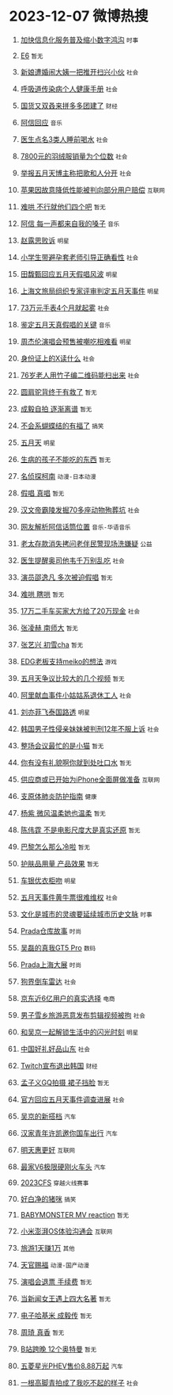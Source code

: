 # 2023-12-07 微博热搜 
1. [加快信息化服务普及缩小数字鸿沟](https://m.weibo.cn/search?containerid=100103type%3D1%26t%3D10%26q%3D%23%E5%8A%A0%E5%BF%AB%E4%BF%A1%E6%81%AF%E5%8C%96%E6%9C%8D%E5%8A%A1%E6%99%AE%E5%8F%8A%E7%BC%A9%E5%B0%8F%E6%95%B0%E5%AD%97%E9%B8%BF%E6%B2%9F%23&stream_entry_id=51&isnewpage=1&extparam=seat%3D1%26q%3D%2523%25E5%258A%25A0%25E5%25BF%25AB%25E4%25BF%25A1%25E6%2581%25AF%25E5%258C%2596%25E6%259C%258D%25E5%258A%25A1%25E6%2599%25AE%25E5%258F%258A%25E7%25BC%25A9%25E5%25B0%258F%25E6%2595%25B0%25E5%25AD%2597%25E9%25B8%25BF%25E6%25B2%259F%2523%26cate%3D10103%26stream_entry_id%3D51%26dgr%3D0%26filter_type%3Drealtimehot%26pos%3D0%26c_type%3D51%26display_time%3D1701897583%26pre_seqid%3D1701897583544026798209) `时事` 

2. [E6](https://m.weibo.cn/search?containerid=100103type%3D1%26t%3D10%26q%3DE6&stream_entry_id=31&isnewpage=1&extparam=seat%3D1%26cate%3D5001%26stream_entry_id%3D31%26pos%3D0%26lcate%3D5001%26band_rank%3D1%26q%3DE6%26flag%3D16%26dgr%3D0%26filter_type%3Drealtimehot%26realpos%3D1%26c_type%3D31%26display_time%3D1701897583%26pre_seqid%3D1701897583544026798209) `暂无` 

3. [新娘遭婚闹大姨一把推开扫兴小伙](https://m.weibo.cn/search?containerid=100103type%3D1%26t%3D10%26q%3D%23%E6%96%B0%E5%A8%98%E9%81%AD%E5%A9%9A%E9%97%B9%E5%A4%A7%E5%A7%A8%E4%B8%80%E6%8A%8A%E6%8E%A8%E5%BC%80%E6%89%AB%E5%85%B4%E5%B0%8F%E4%BC%99%23&stream_entry_id=31&isnewpage=1&extparam=seat%3D1%26cate%3D5001%26stream_entry_id%3D31%26pos%3D1%26lcate%3D5001%26band_rank%3D2%26q%3D%2523%25E6%2596%25B0%25E5%25A8%2598%25E9%2581%25AD%25E5%25A9%259A%25E9%2597%25B9%25E5%25A4%25A7%25E5%25A7%25A8%25E4%25B8%2580%25E6%258A%258A%25E6%258E%25A8%25E5%25BC%2580%25E6%2589%25AB%25E5%2585%25B4%25E5%25B0%258F%25E4%25BC%2599%2523%26flag%3D2%26dgr%3D0%26filter_type%3Drealtimehot%26realpos%3D2%26c_type%3D31%26display_time%3D1701897583%26pre_seqid%3D1701897583544026798209) `社会` 

4. [呼吸道传染病个人健康手册](https://m.weibo.cn/search?containerid=100103type%3D1%26t%3D10%26q%3D%23%E5%91%BC%E5%90%B8%E9%81%93%E4%BC%A0%E6%9F%93%E7%97%85%E4%B8%AA%E4%BA%BA%E5%81%A5%E5%BA%B7%E6%89%8B%E5%86%8C%23&stream_entry_id=31&isnewpage=1&extparam=seat%3D1%26cate%3D5001%26stream_entry_id%3D31%26pos%3D2%26lcate%3D5001%26band_rank%3D3%26q%3D%2523%25E5%2591%25BC%25E5%2590%25B8%25E9%2581%2593%25E4%25BC%25A0%25E6%259F%2593%25E7%2597%2585%25E4%25B8%25AA%25E4%25BA%25BA%25E5%2581%25A5%25E5%25BA%25B7%25E6%2589%258B%25E5%2586%258C%2523%26flag%3D0%26dgr%3D0%26filter_type%3Drealtimehot%26realpos%3D3%26c_type%3D31%26display_time%3D1701897583%26pre_seqid%3D1701897583544026798209) `社会` 

5. [国货又双叒来拼多多团建了](https://m.weibo.cn/search?containerid=100103type%3D1%26t%3D10%26q%3D%23%E5%9B%BD%E8%B4%A7%E5%8F%88%E5%8F%8C%E5%8F%92%E6%9D%A5%E6%8B%BC%E5%A4%9A%E5%A4%9A%E5%9B%A2%E5%BB%BA%E4%BA%86%23&stream_entry_id=31&isnewpage=1&extparam=seat%3D1%26cate%3D5001%26stream_entry_id%3D31%26lcate%3D5001%26pos%3D3%26filter_type%3Drealtimehot%26topic_ad%3D1%26q%3D%2523%25E5%259B%25BD%25E8%25B4%25A7%25E5%258F%2588%25E5%258F%258C%25E5%258F%2592%25E6%259D%25A5%25E6%258B%25BC%25E5%25A4%259A%25E5%25A4%259A%25E5%259B%25A2%25E5%25BB%25BA%25E4%25BA%2586%2523%26adid%3D213625%26dgr%3D0%26is_ad_pos%3D1%26band_rank%3D4%26c_type%3D31%26display_time%3D1701897583%26pre_seqid%3D1701897583544026798209) `财经` 

6. [阿信回应](https://m.weibo.cn/search?containerid=100103type%3D1%26t%3D10%26q%3D%E9%98%BF%E4%BF%A1%E5%9B%9E%E5%BA%94&stream_entry_id=31&isnewpage=1&extparam=seat%3D1%26cate%3D5001%26stream_entry_id%3D31%26pos%3D4%26lcate%3D5001%26band_rank%3D4%26q%3D%25E9%2598%25BF%25E4%25BF%25A1%25E5%259B%259E%25E5%25BA%2594%26flag%3D16%26dgr%3D0%26filter_type%3Drealtimehot%26realpos%3D4%26c_type%3D31%26display_time%3D1701897583%26pre_seqid%3D1701897583544026798209) `音乐` 

7. [医生点名3类人睡前喝水](https://m.weibo.cn/search?containerid=100103type%3D1%26t%3D10%26q%3D%23%E5%8C%BB%E7%94%9F%E7%82%B9%E5%90%8D3%E7%B1%BB%E4%BA%BA%E7%9D%A1%E5%89%8D%E5%96%9D%E6%B0%B4%23&stream_entry_id=31&isnewpage=1&extparam=seat%3D1%26cate%3D5001%26stream_entry_id%3D31%26pos%3D5%26lcate%3D5001%26band_rank%3D5%26q%3D%2523%25E5%258C%25BB%25E7%2594%259F%25E7%2582%25B9%25E5%2590%258D3%25E7%25B1%25BB%25E4%25BA%25BA%25E7%259D%25A1%25E5%2589%258D%25E5%2596%259D%25E6%25B0%25B4%2523%26flag%3D2%26dgr%3D0%26filter_type%3Drealtimehot%26realpos%3D5%26c_type%3D31%26display_time%3D1701897583%26pre_seqid%3D1701897583544026798209) `社会` 

8. [7800元的羽绒服销量为个位数](https://m.weibo.cn/search?containerid=100103type%3D1%26t%3D10%26q%3D%237800%E5%85%83%E7%9A%84%E7%BE%BD%E7%BB%92%E6%9C%8D%E9%94%80%E9%87%8F%E4%B8%BA%E4%B8%AA%E4%BD%8D%E6%95%B0%23&stream_entry_id=31&isnewpage=1&extparam=seat%3D1%26cate%3D5001%26stream_entry_id%3D31%26pos%3D6%26lcate%3D5001%26band_rank%3D6%26q%3D%25237800%25E5%2585%2583%25E7%259A%2584%25E7%25BE%25BD%25E7%25BB%2592%25E6%259C%258D%25E9%2594%2580%25E9%2587%258F%25E4%25B8%25BA%25E4%25B8%25AA%25E4%25BD%258D%25E6%2595%25B0%2523%26flag%3D2%26dgr%3D0%26filter_type%3Drealtimehot%26realpos%3D6%26c_type%3D31%26display_time%3D1701897583%26pre_seqid%3D1701897583544026798209) `社会` 

9. [举报五月天博主称把歌和人分开](https://m.weibo.cn/search?containerid=100103type%3D1%26t%3D10%26q%3D%23%E4%B8%BE%E6%8A%A5%E4%BA%94%E6%9C%88%E5%A4%A9%E5%8D%9A%E4%B8%BB%E7%A7%B0%E6%8A%8A%E6%AD%8C%E5%92%8C%E4%BA%BA%E5%88%86%E5%BC%80%23&stream_entry_id=31&isnewpage=1&extparam=seat%3D1%26cate%3D5001%26stream_entry_id%3D31%26pos%3D7%26lcate%3D5001%26band_rank%3D7%26q%3D%2523%25E4%25B8%25BE%25E6%258A%25A5%25E4%25BA%2594%25E6%259C%2588%25E5%25A4%25A9%25E5%258D%259A%25E4%25B8%25BB%25E7%25A7%25B0%25E6%258A%258A%25E6%25AD%258C%25E5%2592%258C%25E4%25BA%25BA%25E5%2588%2586%25E5%25BC%2580%2523%26flag%3D2%26dgr%3D0%26filter_type%3Drealtimehot%26realpos%3D7%26c_type%3D31%26display_time%3D1701897583%26pre_seqid%3D1701897583544026798209) `社会` 

10. [苹果因故意降低性能被判向部分用户赔偿](https://m.weibo.cn/search?containerid=100103type%3D1%26t%3D10%26q%3D%23%E8%8B%B9%E6%9E%9C%E5%9B%A0%E6%95%85%E6%84%8F%E9%99%8D%E4%BD%8E%E6%80%A7%E8%83%BD%E8%A2%AB%E5%88%A4%E5%90%91%E9%83%A8%E5%88%86%E7%94%A8%E6%88%B7%E8%B5%94%E5%81%BF%23&stream_entry_id=31&isnewpage=1&extparam=seat%3D1%26cate%3D5001%26stream_entry_id%3D31%26pos%3D8%26lcate%3D5001%26band_rank%3D8%26q%3D%2523%25E8%258B%25B9%25E6%259E%259C%25E5%259B%25A0%25E6%2595%2585%25E6%2584%258F%25E9%2599%258D%25E4%25BD%258E%25E6%2580%25A7%25E8%2583%25BD%25E8%25A2%25AB%25E5%2588%25A4%25E5%2590%2591%25E9%2583%25A8%25E5%2588%2586%25E7%2594%25A8%25E6%2588%25B7%25E8%25B5%2594%25E5%2581%25BF%2523%26flag%3D2%26dgr%3D0%26filter_type%3Drealtimehot%26realpos%3D8%26c_type%3D31%26display_time%3D1701897583%26pre_seqid%3D1701897583544026798209) `互联网` 

11. [难哄 不行就他们四个吧](https://m.weibo.cn/search?containerid=100103type%3D1%26t%3D10%26q%3D%E9%9A%BE%E5%93%84+%E4%B8%8D%E8%A1%8C%E5%B0%B1%E4%BB%96%E4%BB%AC%E5%9B%9B%E4%B8%AA%E5%90%A7&stream_entry_id=31&isnewpage=1&extparam=seat%3D1%26cate%3D5001%26stream_entry_id%3D31%26pos%3D9%26lcate%3D5001%26band_rank%3D9%26q%3D%25E9%259A%25BE%25E5%2593%2584%2520%25E4%25B8%258D%25E8%25A1%258C%25E5%25B0%25B1%25E4%25BB%2596%25E4%25BB%25AC%25E5%259B%259B%25E4%25B8%25AA%25E5%2590%25A7%26flag%3D2%26dgr%3D0%26filter_type%3Drealtimehot%26realpos%3D9%26c_type%3D31%26display_time%3D1701897583%26pre_seqid%3D1701897583544026798209) `暂无` 

12. [阿信 每一声都来自我的嗓子](https://m.weibo.cn/search?containerid=100103type%3D1%26t%3D10%26q%3D%E9%98%BF%E4%BF%A1+%E6%AF%8F%E4%B8%80%E5%A3%B0%E9%83%BD%E6%9D%A5%E8%87%AA%E6%88%91%E7%9A%84%E5%97%93%E5%AD%90&stream_entry_id=31&isnewpage=1&extparam=seat%3D1%26cate%3D5001%26stream_entry_id%3D31%26pos%3D10%26lcate%3D5001%26band_rank%3D10%26q%3D%25E9%2598%25BF%25E4%25BF%25A1%2520%25E6%25AF%258F%25E4%25B8%2580%25E5%25A3%25B0%25E9%2583%25BD%25E6%259D%25A5%25E8%2587%25AA%25E6%2588%2591%25E7%259A%2584%25E5%2597%2593%25E5%25AD%2590%26flag%3D16%26dgr%3D0%26filter_type%3Drealtimehot%26realpos%3D10%26c_type%3D31%26display_time%3D1701897583%26pre_seqid%3D1701897583544026798209) `音乐` 

13. [赵露思败诉](https://m.weibo.cn/search?containerid=100103type%3D1%26t%3D10%26q%3D%23%E8%B5%B5%E9%9C%B2%E6%80%9D%E8%B4%A5%E8%AF%89%23&stream_entry_id=31&isnewpage=1&extparam=seat%3D1%26cate%3D5001%26stream_entry_id%3D31%26pos%3D11%26lcate%3D5001%26band_rank%3D11%26q%3D%2523%25E8%25B5%25B5%25E9%259C%25B2%25E6%2580%259D%25E8%25B4%25A5%25E8%25AF%2589%2523%26flag%3D2%26dgr%3D0%26filter_type%3Drealtimehot%26realpos%3D11%26c_type%3D31%26display_time%3D1701897583%26pre_seqid%3D1701897583544026798209) `明星` 

14. [小学生带避孕套老师引导正确看性](https://m.weibo.cn/search?containerid=100103type%3D1%26t%3D10%26q%3D%23%E5%B0%8F%E5%AD%A6%E7%94%9F%E5%B8%A6%E9%81%BF%E5%AD%95%E5%A5%97%E8%80%81%E5%B8%88%E5%BC%95%E5%AF%BC%E6%AD%A3%E7%A1%AE%E7%9C%8B%E6%80%A7%23&stream_entry_id=31&isnewpage=1&extparam=seat%3D1%26cate%3D5001%26stream_entry_id%3D31%26pos%3D12%26lcate%3D5001%26band_rank%3D12%26q%3D%2523%25E5%25B0%258F%25E5%25AD%25A6%25E7%2594%259F%25E5%25B8%25A6%25E9%2581%25BF%25E5%25AD%2595%25E5%25A5%2597%25E8%2580%2581%25E5%25B8%2588%25E5%25BC%2595%25E5%25AF%25BC%25E6%25AD%25A3%25E7%25A1%25AE%25E7%259C%258B%25E6%2580%25A7%2523%26flag%3D2%26dgr%3D0%26filter_type%3Drealtimehot%26realpos%3D12%26c_type%3D31%26display_time%3D1701897583%26pre_seqid%3D1701897583544026798209) `社会` 

15. [田馥甄回应五月天假唱风波](https://m.weibo.cn/search?containerid=100103type%3D1%26t%3D10%26q%3D%23%E7%94%B0%E9%A6%A5%E7%94%84%E5%9B%9E%E5%BA%94%E4%BA%94%E6%9C%88%E5%A4%A9%E5%81%87%E5%94%B1%E9%A3%8E%E6%B3%A2%23&stream_entry_id=31&isnewpage=1&extparam=seat%3D1%26cate%3D5001%26stream_entry_id%3D31%26pos%3D13%26lcate%3D5001%26band_rank%3D13%26q%3D%2523%25E7%2594%25B0%25E9%25A6%25A5%25E7%2594%2584%25E5%259B%259E%25E5%25BA%2594%25E4%25BA%2594%25E6%259C%2588%25E5%25A4%25A9%25E5%2581%2587%25E5%2594%25B1%25E9%25A3%258E%25E6%25B3%25A2%2523%26flag%3D2%26dgr%3D0%26filter_type%3Drealtimehot%26realpos%3D13%26c_type%3D31%26display_time%3D1701897583%26pre_seqid%3D1701897583544026798209) `明星` 

16. [上海文旅局组织专家评审判定五月天事件](https://m.weibo.cn/search?containerid=100103type%3D1%26t%3D10%26q%3D%23%E4%B8%8A%E6%B5%B7%E6%96%87%E6%97%85%E5%B1%80%E7%BB%84%E7%BB%87%E4%B8%93%E5%AE%B6%E8%AF%84%E5%AE%A1%E5%88%A4%E5%AE%9A%E4%BA%94%E6%9C%88%E5%A4%A9%E4%BA%8B%E4%BB%B6%23&stream_entry_id=31&isnewpage=1&extparam=seat%3D1%26cate%3D5001%26stream_entry_id%3D31%26pos%3D14%26lcate%3D5001%26band_rank%3D14%26q%3D%2523%25E4%25B8%258A%25E6%25B5%25B7%25E6%2596%2587%25E6%2597%2585%25E5%25B1%2580%25E7%25BB%2584%25E7%25BB%2587%25E4%25B8%2593%25E5%25AE%25B6%25E8%25AF%2584%25E5%25AE%25A1%25E5%2588%25A4%25E5%25AE%259A%25E4%25BA%2594%25E6%259C%2588%25E5%25A4%25A9%25E4%25BA%258B%25E4%25BB%25B6%2523%26flag%3D0%26dgr%3D0%26filter_type%3Drealtimehot%26realpos%3D14%26c_type%3D31%26display_time%3D1701897583%26pre_seqid%3D1701897583544026798209) `明星` 

17. [73万元手表4个月就起雾](https://m.weibo.cn/search?containerid=100103type%3D1%26t%3D10%26q%3D%2373%E4%B8%87%E5%85%83%E6%89%8B%E8%A1%A84%E4%B8%AA%E6%9C%88%E5%B0%B1%E8%B5%B7%E9%9B%BE%23&stream_entry_id=31&isnewpage=1&extparam=seat%3D1%26cate%3D5001%26stream_entry_id%3D31%26pos%3D15%26lcate%3D5001%26band_rank%3D15%26q%3D%252373%25E4%25B8%2587%25E5%2585%2583%25E6%2589%258B%25E8%25A1%25A84%25E4%25B8%25AA%25E6%259C%2588%25E5%25B0%25B1%25E8%25B5%25B7%25E9%259B%25BE%2523%26flag%3D2%26dgr%3D0%26filter_type%3Drealtimehot%26realpos%3D15%26c_type%3D31%26display_time%3D1701897583%26pre_seqid%3D1701897583544026798209) `社会` 

18. [鉴定五月天真假唱的关键](https://m.weibo.cn/search?containerid=100103type%3D1%26t%3D10%26q%3D%23%E9%89%B4%E5%AE%9A%E4%BA%94%E6%9C%88%E5%A4%A9%E7%9C%9F%E5%81%87%E5%94%B1%E7%9A%84%E5%85%B3%E9%94%AE%23&stream_entry_id=31&isnewpage=1&extparam=seat%3D1%26cate%3D5001%26stream_entry_id%3D31%26pos%3D16%26lcate%3D5001%26band_rank%3D16%26q%3D%2523%25E9%2589%25B4%25E5%25AE%259A%25E4%25BA%2594%25E6%259C%2588%25E5%25A4%25A9%25E7%259C%259F%25E5%2581%2587%25E5%2594%25B1%25E7%259A%2584%25E5%2585%25B3%25E9%2594%25AE%2523%26flag%3D2%26dgr%3D0%26filter_type%3Drealtimehot%26realpos%3D16%26c_type%3D31%26display_time%3D1701897583%26pre_seqid%3D1701897583544026798209) `音乐` 

19. [周杰伦演唱会预售被嘲吃相难看](https://m.weibo.cn/search?containerid=100103type%3D1%26t%3D10%26q%3D%23%E5%91%A8%E6%9D%B0%E4%BC%A6%E6%BC%94%E5%94%B1%E4%BC%9A%E9%A2%84%E5%94%AE%E8%A2%AB%E5%98%B2%E5%90%83%E7%9B%B8%E9%9A%BE%E7%9C%8B%23&stream_entry_id=31&isnewpage=1&extparam=seat%3D1%26cate%3D5001%26stream_entry_id%3D31%26pos%3D17%26lcate%3D5001%26band_rank%3D17%26q%3D%2523%25E5%2591%25A8%25E6%259D%25B0%25E4%25BC%25A6%25E6%25BC%2594%25E5%2594%25B1%25E4%25BC%259A%25E9%25A2%2584%25E5%2594%25AE%25E8%25A2%25AB%25E5%2598%25B2%25E5%2590%2583%25E7%259B%25B8%25E9%259A%25BE%25E7%259C%258B%2523%26flag%3D2%26dgr%3D0%26filter_type%3Drealtimehot%26realpos%3D17%26c_type%3D31%26display_time%3D1701897583%26pre_seqid%3D1701897583544026798209) `明星` 

20. [身份证上的X读什么](https://m.weibo.cn/search?containerid=100103type%3D1%26t%3D10%26q%3D%23%E8%BA%AB%E4%BB%BD%E8%AF%81%E4%B8%8A%E7%9A%84X%E8%AF%BB%E4%BB%80%E4%B9%88%23&stream_entry_id=31&isnewpage=1&extparam=seat%3D1%26cate%3D5001%26stream_entry_id%3D31%26pos%3D18%26lcate%3D5001%26band_rank%3D18%26q%3D%2523%25E8%25BA%25AB%25E4%25BB%25BD%25E8%25AF%2581%25E4%25B8%258A%25E7%259A%2584X%25E8%25AF%25BB%25E4%25BB%2580%25E4%25B9%2588%2523%26flag%3D0%26dgr%3D0%26filter_type%3Drealtimehot%26realpos%3D18%26c_type%3D31%26display_time%3D1701897583%26pre_seqid%3D1701897583544026798209) `社会` 

21. [76岁老人用竹子编二维码能扫出来](https://m.weibo.cn/search?containerid=100103type%3D1%26t%3D10%26q%3D%2376%E5%B2%81%E8%80%81%E4%BA%BA%E7%94%A8%E7%AB%B9%E5%AD%90%E7%BC%96%E4%BA%8C%E7%BB%B4%E7%A0%81%E8%83%BD%E6%89%AB%E5%87%BA%E6%9D%A5%23&stream_entry_id=31&isnewpage=1&extparam=seat%3D1%26cate%3D5001%26stream_entry_id%3D31%26pos%3D19%26lcate%3D5001%26band_rank%3D19%26q%3D%252376%25E5%25B2%2581%25E8%2580%2581%25E4%25BA%25BA%25E7%2594%25A8%25E7%25AB%25B9%25E5%25AD%2590%25E7%25BC%2596%25E4%25BA%258C%25E7%25BB%25B4%25E7%25A0%2581%25E8%2583%25BD%25E6%2589%25AB%25E5%2587%25BA%25E6%259D%25A5%2523%26flag%3D32768%26dgr%3D0%26filter_type%3Drealtimehot%26realpos%3D19%26c_type%3D31%26display_time%3D1701897583%26pre_seqid%3D1701897583544026798209) `社会` 

22. [圆肩驼背终于有救了](https://m.weibo.cn/search?containerid=100103type%3D1%26t%3D10%26q%3D%E5%9C%86%E8%82%A9%E9%A9%BC%E8%83%8C%E7%BB%88%E4%BA%8E%E6%9C%89%E6%95%91%E4%BA%86&stream_entry_id=31&isnewpage=1&extparam=seat%3D1%26cate%3D5001%26stream_entry_id%3D31%26pos%3D20%26lcate%3D5001%26band_rank%3D20%26q%3D%25E5%259C%2586%25E8%2582%25A9%25E9%25A9%25BC%25E8%2583%258C%25E7%25BB%2588%25E4%25BA%258E%25E6%259C%2589%25E6%2595%2591%25E4%25BA%2586%26flag%3D0%26dgr%3D0%26filter_type%3Drealtimehot%26realpos%3D20%26c_type%3D31%26display_time%3D1701897583%26pre_seqid%3D1701897583544026798209) `暂无` 

23. [成毅自拍 逐渐离谱](https://m.weibo.cn/search?containerid=100103type%3D1%26t%3D10%26q%3D%E6%88%90%E6%AF%85%E8%87%AA%E6%8B%8D+%E9%80%90%E6%B8%90%E7%A6%BB%E8%B0%B1&stream_entry_id=31&isnewpage=1&extparam=seat%3D1%26cate%3D5001%26stream_entry_id%3D31%26pos%3D21%26lcate%3D5001%26band_rank%3D21%26q%3D%25E6%2588%2590%25E6%25AF%2585%25E8%2587%25AA%25E6%258B%258D%2520%25E9%2580%2590%25E6%25B8%2590%25E7%25A6%25BB%25E8%25B0%25B1%26flag%3D1%26dgr%3D0%26filter_type%3Drealtimehot%26realpos%3D21%26c_type%3D31%26display_time%3D1701897583%26pre_seqid%3D1701897583544026798209) `暂无` 

24. [不会系蝴蝶结的有福了](https://m.weibo.cn/search?containerid=100103type%3D1%26t%3D10%26q%3D%23%E4%B8%8D%E4%BC%9A%E7%B3%BB%E8%9D%B4%E8%9D%B6%E7%BB%93%E7%9A%84%E6%9C%89%E7%A6%8F%E4%BA%86%23&stream_entry_id=31&isnewpage=1&extparam=seat%3D1%26cate%3D5001%26stream_entry_id%3D31%26pos%3D22%26lcate%3D5001%26band_rank%3D22%26q%3D%2523%25E4%25B8%258D%25E4%25BC%259A%25E7%25B3%25BB%25E8%259D%25B4%25E8%259D%25B6%25E7%25BB%2593%25E7%259A%2584%25E6%259C%2589%25E7%25A6%258F%25E4%25BA%2586%2523%26flag%3D0%26dgr%3D0%26filter_type%3Drealtimehot%26realpos%3D22%26c_type%3D31%26display_time%3D1701897583%26pre_seqid%3D1701897583544026798209) `搞笑` 

25. [五月天](https://m.weibo.cn/search?containerid=100103type%3D1%26t%3D10%26q%3D%E4%BA%94%E6%9C%88%E5%A4%A9&stream_entry_id=31&isnewpage=1&extparam=seat%3D1%26cate%3D5001%26stream_entry_id%3D31%26pos%3D23%26lcate%3D5001%26band_rank%3D23%26q%3D%25E4%25BA%2594%25E6%259C%2588%25E5%25A4%25A9%26flag%3D0%26dgr%3D0%26filter_type%3Drealtimehot%26realpos%3D23%26c_type%3D31%26display_time%3D1701897583%26pre_seqid%3D1701897583544026798209) `明星` 

26. [生病的孩子不能吃的东西](https://m.weibo.cn/search?containerid=100103type%3D1%26t%3D10%26q%3D%E7%94%9F%E7%97%85%E7%9A%84%E5%AD%A9%E5%AD%90%E4%B8%8D%E8%83%BD%E5%90%83%E7%9A%84%E4%B8%9C%E8%A5%BF&stream_entry_id=31&isnewpage=1&extparam=seat%3D1%26cate%3D5001%26stream_entry_id%3D31%26pos%3D24%26lcate%3D5001%26band_rank%3D24%26q%3D%25E7%2594%259F%25E7%2597%2585%25E7%259A%2584%25E5%25AD%25A9%25E5%25AD%2590%25E4%25B8%258D%25E8%2583%25BD%25E5%2590%2583%25E7%259A%2584%25E4%25B8%259C%25E8%25A5%25BF%26flag%3D0%26dgr%3D0%26filter_type%3Drealtimehot%26realpos%3D24%26c_type%3D31%26display_time%3D1701897583%26pre_seqid%3D1701897583544026798209) `暂无` 

27. [名侦探柯南](https://m.weibo.cn/search?containerid=100103type%3D1%26t%3D10%26q%3D%E5%90%8D%E4%BE%A6%E6%8E%A2%E6%9F%AF%E5%8D%97&stream_entry_id=31&isnewpage=1&extparam=seat%3D1%26cate%3D5001%26stream_entry_id%3D31%26pos%3D25%26lcate%3D5001%26band_rank%3D25%26q%3D%25E5%2590%258D%25E4%25BE%25A6%25E6%258E%25A2%25E6%259F%25AF%25E5%258D%2597%26flag%3D0%26dgr%3D0%26filter_type%3Drealtimehot%26realpos%3D25%26c_type%3D31%26display_time%3D1701897583%26pre_seqid%3D1701897583544026798209) `动漫-日本动漫` 

28. [假唱 真唱](https://m.weibo.cn/search?containerid=100103type%3D1%26t%3D10%26q%3D%E5%81%87%E5%94%B1+%E7%9C%9F%E5%94%B1&stream_entry_id=31&isnewpage=1&extparam=seat%3D1%26cate%3D5001%26stream_entry_id%3D31%26pos%3D26%26lcate%3D5001%26band_rank%3D26%26q%3D%25E5%2581%2587%25E5%2594%25B1%2520%25E7%259C%259F%25E5%2594%25B1%26flag%3D0%26dgr%3D0%26filter_type%3Drealtimehot%26realpos%3D26%26c_type%3D31%26display_time%3D1701897583%26pre_seqid%3D1701897583544026798209) `暂无` 

29. [汉文帝霸陵发掘70多座动物殉葬坑](https://m.weibo.cn/search?containerid=100103type%3D1%26t%3D10%26q%3D%23%E6%B1%89%E6%96%87%E5%B8%9D%E9%9C%B8%E9%99%B5%E5%8F%91%E6%8E%9870%E5%A4%9A%E5%BA%A7%E5%8A%A8%E7%89%A9%E6%AE%89%E8%91%AC%E5%9D%91%23&stream_entry_id=31&isnewpage=1&extparam=seat%3D1%26cate%3D5001%26stream_entry_id%3D31%26pos%3D27%26lcate%3D5001%26band_rank%3D27%26q%3D%2523%25E6%25B1%2589%25E6%2596%2587%25E5%25B8%259D%25E9%259C%25B8%25E9%2599%25B5%25E5%258F%2591%25E6%258E%259870%25E5%25A4%259A%25E5%25BA%25A7%25E5%258A%25A8%25E7%2589%25A9%25E6%25AE%2589%25E8%2591%25AC%25E5%259D%2591%2523%26flag%3D32768%26dgr%3D0%26filter_type%3Drealtimehot%26realpos%3D27%26c_type%3D31%26display_time%3D1701897583%26pre_seqid%3D1701897583544026798209) `社会` 

30. [网友解析阿信话筒位置](https://m.weibo.cn/search?containerid=100103type%3D1%26t%3D10%26q%3D%E7%BD%91%E5%8F%8B%E8%A7%A3%E6%9E%90%E9%98%BF%E4%BF%A1%E8%AF%9D%E7%AD%92%E4%BD%8D%E7%BD%AE&stream_entry_id=31&isnewpage=1&extparam=seat%3D1%26cate%3D5001%26stream_entry_id%3D31%26pos%3D28%26lcate%3D5001%26band_rank%3D28%26q%3D%25E7%25BD%2591%25E5%258F%258B%25E8%25A7%25A3%25E6%259E%2590%25E9%2598%25BF%25E4%25BF%25A1%25E8%25AF%259D%25E7%25AD%2592%25E4%25BD%258D%25E7%25BD%25AE%26flag%3D0%26dgr%3D0%26filter_type%3Drealtimehot%26realpos%3D28%26c_type%3D31%26display_time%3D1701897583%26pre_seqid%3D1701897583544026798209) `音乐-华语音乐` 

31. [老太存款消失拷问老伴民警现场洗嫌疑](https://m.weibo.cn/search?containerid=100103type%3D1%26t%3D10%26q%3D%23%E8%80%81%E5%A4%AA%E5%AD%98%E6%AC%BE%E6%B6%88%E5%A4%B1%E6%8B%B7%E9%97%AE%E8%80%81%E4%BC%B4%E6%B0%91%E8%AD%A6%E7%8E%B0%E5%9C%BA%E6%B4%97%E5%AB%8C%E7%96%91%23&stream_entry_id=31&isnewpage=1&extparam=seat%3D1%26cate%3D5001%26stream_entry_id%3D31%26pos%3D29%26lcate%3D5001%26band_rank%3D29%26q%3D%2523%25E8%2580%2581%25E5%25A4%25AA%25E5%25AD%2598%25E6%25AC%25BE%25E6%25B6%2588%25E5%25A4%25B1%25E6%258B%25B7%25E9%2597%25AE%25E8%2580%2581%25E4%25BC%25B4%25E6%25B0%2591%25E8%25AD%25A6%25E7%258E%25B0%25E5%259C%25BA%25E6%25B4%2597%25E5%25AB%258C%25E7%2596%2591%2523%26flag%3D32768%26dgr%3D0%26filter_type%3Drealtimehot%26realpos%3D29%26c_type%3D31%26display_time%3D1701897583%26pre_seqid%3D1701897583544026798209) `公益` 

32. [医生提醒奥司他韦千万别乱吃](https://m.weibo.cn/search?containerid=100103type%3D1%26t%3D10%26q%3D%23%E5%8C%BB%E7%94%9F%E6%8F%90%E9%86%92%E5%A5%A5%E5%8F%B8%E4%BB%96%E9%9F%A6%E5%8D%83%E4%B8%87%E5%88%AB%E4%B9%B1%E5%90%83%23&stream_entry_id=31&isnewpage=1&extparam=seat%3D1%26cate%3D5001%26stream_entry_id%3D31%26pos%3D30%26lcate%3D5001%26band_rank%3D30%26q%3D%2523%25E5%258C%25BB%25E7%2594%259F%25E6%258F%2590%25E9%2586%2592%25E5%25A5%25A5%25E5%258F%25B8%25E4%25BB%2596%25E9%259F%25A6%25E5%258D%2583%25E4%25B8%2587%25E5%2588%25AB%25E4%25B9%25B1%25E5%2590%2583%2523%26flag%3D0%26dgr%3D0%26filter_type%3Drealtimehot%26realpos%3D30%26c_type%3D31%26display_time%3D1701897583%26pre_seqid%3D1701897583544026798209) `社会` 

33. [演员邵逸凡 多次被迫假唱](https://m.weibo.cn/search?containerid=100103type%3D1%26t%3D10%26q%3D%E6%BC%94%E5%91%98%E9%82%B5%E9%80%B8%E5%87%A1+%E5%A4%9A%E6%AC%A1%E8%A2%AB%E8%BF%AB%E5%81%87%E5%94%B1&stream_entry_id=31&isnewpage=1&extparam=seat%3D1%26cate%3D5001%26stream_entry_id%3D31%26pos%3D31%26lcate%3D5001%26band_rank%3D31%26q%3D%25E6%25BC%2594%25E5%2591%2598%25E9%2582%25B5%25E9%2580%25B8%25E5%2587%25A1%2520%25E5%25A4%259A%25E6%25AC%25A1%25E8%25A2%25AB%25E8%25BF%25AB%25E5%2581%2587%25E5%2594%25B1%26flag%3D0%26dgr%3D0%26filter_type%3Drealtimehot%26realpos%3D31%26c_type%3D31%26display_time%3D1701897583%26pre_seqid%3D1701897583544026798209) `暂无` 

34. [难哄 瞎哄](https://m.weibo.cn/search?containerid=100103type%3D1%26t%3D10%26q%3D%E9%9A%BE%E5%93%84+%E7%9E%8E%E5%93%84&stream_entry_id=31&isnewpage=1&extparam=seat%3D1%26cate%3D5001%26stream_entry_id%3D31%26pos%3D32%26lcate%3D5001%26band_rank%3D32%26q%3D%25E9%259A%25BE%25E5%2593%2584%2520%25E7%259E%258E%25E5%2593%2584%26flag%3D0%26dgr%3D0%26filter_type%3Drealtimehot%26realpos%3D32%26c_type%3D31%26display_time%3D1701897583%26pre_seqid%3D1701897583544026798209) `暂无` 

35. [17万二手车买家大方给了20万现金](https://m.weibo.cn/search?containerid=100103type%3D1%26t%3D10%26q%3D%2317%E4%B8%87%E4%BA%8C%E6%89%8B%E8%BD%A6%E4%B9%B0%E5%AE%B6%E5%A4%A7%E6%96%B9%E7%BB%99%E4%BA%8620%E4%B8%87%E7%8E%B0%E9%87%91%23&stream_entry_id=31&isnewpage=1&extparam=seat%3D1%26cate%3D5001%26stream_entry_id%3D31%26pos%3D33%26lcate%3D5001%26band_rank%3D33%26q%3D%252317%25E4%25B8%2587%25E4%25BA%258C%25E6%2589%258B%25E8%25BD%25A6%25E4%25B9%25B0%25E5%25AE%25B6%25E5%25A4%25A7%25E6%2596%25B9%25E7%25BB%2599%25E4%25BA%258620%25E4%25B8%2587%25E7%258E%25B0%25E9%2587%2591%2523%26flag%3D0%26dgr%3D0%26filter_type%3Drealtimehot%26realpos%3D33%26c_type%3D31%26display_time%3D1701897583%26pre_seqid%3D1701897583544026798209) `社会` 

36. [张凌赫 南师大](https://m.weibo.cn/search?containerid=100103type%3D1%26t%3D10%26q%3D%E5%BC%A0%E5%87%8C%E8%B5%AB+%E5%8D%97%E5%B8%88%E5%A4%A7&stream_entry_id=31&isnewpage=1&extparam=seat%3D1%26cate%3D5001%26stream_entry_id%3D31%26pos%3D34%26lcate%3D5001%26band_rank%3D34%26q%3D%25E5%25BC%25A0%25E5%2587%258C%25E8%25B5%25AB%2520%25E5%258D%2597%25E5%25B8%2588%25E5%25A4%25A7%26flag%3D0%26dgr%3D0%26filter_type%3Drealtimehot%26realpos%3D34%26c_type%3D31%26display_time%3D1701897583%26pre_seqid%3D1701897583544026798209) `暂无` 

37. [张艺兴 初雪cha](https://m.weibo.cn/search?containerid=100103type%3D1%26t%3D10%26q%3D%E5%BC%A0%E8%89%BA%E5%85%B4+%E5%88%9D%E9%9B%AAcha&stream_entry_id=31&isnewpage=1&extparam=seat%3D1%26cate%3D5001%26stream_entry_id%3D31%26pos%3D35%26lcate%3D5001%26band_rank%3D35%26q%3D%25E5%25BC%25A0%25E8%2589%25BA%25E5%2585%25B4%2520%25E5%2588%259D%25E9%259B%25AAcha%26flag%3D0%26dgr%3D0%26filter_type%3Drealtimehot%26realpos%3D35%26c_type%3D31%26display_time%3D1701897583%26pre_seqid%3D1701897583544026798209) `暂无` 

38. [EDG老板支持meiko的想法](https://m.weibo.cn/search?containerid=100103type%3D1%26t%3D10%26q%3D%23EDG%E8%80%81%E6%9D%BF%E6%94%AF%E6%8C%81meiko%E7%9A%84%E6%83%B3%E6%B3%95%23&stream_entry_id=31&isnewpage=1&extparam=seat%3D1%26cate%3D5001%26stream_entry_id%3D31%26pos%3D36%26lcate%3D5001%26band_rank%3D36%26q%3D%2523EDG%25E8%2580%2581%25E6%259D%25BF%25E6%2594%25AF%25E6%258C%2581meiko%25E7%259A%2584%25E6%2583%25B3%25E6%25B3%2595%2523%26flag%3D0%26dgr%3D0%26filter_type%3Drealtimehot%26realpos%3D36%26c_type%3D31%26display_time%3D1701897583%26pre_seqid%3D1701897583544026798209) `游戏` 

39. [五月天争议比较大的几个视频](https://m.weibo.cn/search?containerid=100103type%3D1%26t%3D10%26q%3D%E4%BA%94%E6%9C%88%E5%A4%A9%E4%BA%89%E8%AE%AE%E6%AF%94%E8%BE%83%E5%A4%A7%E7%9A%84%E5%87%A0%E4%B8%AA%E8%A7%86%E9%A2%91&stream_entry_id=31&isnewpage=1&extparam=seat%3D1%26cate%3D5001%26stream_entry_id%3D31%26pos%3D37%26lcate%3D5001%26band_rank%3D37%26q%3D%25E4%25BA%2594%25E6%259C%2588%25E5%25A4%25A9%25E4%25BA%2589%25E8%25AE%25AE%25E6%25AF%2594%25E8%25BE%2583%25E5%25A4%25A7%25E7%259A%2584%25E5%2587%25A0%25E4%25B8%25AA%25E8%25A7%2586%25E9%25A2%2591%26flag%3D0%26dgr%3D0%26filter_type%3Drealtimehot%26realpos%3D37%26c_type%3D31%26display_time%3D1701897583%26pre_seqid%3D1701897583544026798209) `暂无` 

40. [阿里献血事件小姑姑系退休工人](https://m.weibo.cn/search?containerid=100103type%3D1%26t%3D10%26q%3D%23%E9%98%BF%E9%87%8C%E7%8C%AE%E8%A1%80%E4%BA%8B%E4%BB%B6%E5%B0%8F%E5%A7%91%E5%A7%91%E7%B3%BB%E9%80%80%E4%BC%91%E5%B7%A5%E4%BA%BA%23&stream_entry_id=31&isnewpage=1&extparam=seat%3D1%26cate%3D5001%26stream_entry_id%3D31%26pos%3D38%26lcate%3D5001%26band_rank%3D38%26q%3D%2523%25E9%2598%25BF%25E9%2587%258C%25E7%258C%25AE%25E8%25A1%2580%25E4%25BA%258B%25E4%25BB%25B6%25E5%25B0%258F%25E5%25A7%2591%25E5%25A7%2591%25E7%25B3%25BB%25E9%2580%2580%25E4%25BC%2591%25E5%25B7%25A5%25E4%25BA%25BA%2523%26flag%3D0%26dgr%3D0%26filter_type%3Drealtimehot%26realpos%3D38%26c_type%3D31%26display_time%3D1701897583%26pre_seqid%3D1701897583544026798209) `社会` 

41. [刘亦菲飞泰国路透](https://m.weibo.cn/search?containerid=100103type%3D1%26t%3D10%26q%3D%23%E5%88%98%E4%BA%A6%E8%8F%B2%E9%A3%9E%E6%B3%B0%E5%9B%BD%E8%B7%AF%E9%80%8F%23&stream_entry_id=31&isnewpage=1&extparam=seat%3D1%26cate%3D5001%26stream_entry_id%3D31%26pos%3D39%26lcate%3D5001%26band_rank%3D39%26q%3D%2523%25E5%2588%2598%25E4%25BA%25A6%25E8%258F%25B2%25E9%25A3%259E%25E6%25B3%25B0%25E5%259B%25BD%25E8%25B7%25AF%25E9%2580%258F%2523%26flag%3D1%26dgr%3D0%26filter_type%3Drealtimehot%26realpos%3D39%26c_type%3D31%26display_time%3D1701897583%26pre_seqid%3D1701897583544026798209) `明星` 

42. [韩国男子性侵亲妹妹被判刑12年不服上诉](https://m.weibo.cn/search?containerid=100103type%3D1%26t%3D10%26q%3D%23%E9%9F%A9%E5%9B%BD%E7%94%B7%E5%AD%90%E6%80%A7%E4%BE%B5%E4%BA%B2%E5%A6%B9%E5%A6%B9%E8%A2%AB%E5%88%A4%E5%88%9112%E5%B9%B4%E4%B8%8D%E6%9C%8D%E4%B8%8A%E8%AF%89%23&stream_entry_id=31&isnewpage=1&extparam=seat%3D1%26cate%3D5001%26stream_entry_id%3D31%26pos%3D40%26lcate%3D5001%26band_rank%3D40%26q%3D%2523%25E9%259F%25A9%25E5%259B%25BD%25E7%2594%25B7%25E5%25AD%2590%25E6%2580%25A7%25E4%25BE%25B5%25E4%25BA%25B2%25E5%25A6%25B9%25E5%25A6%25B9%25E8%25A2%25AB%25E5%2588%25A4%25E5%2588%259112%25E5%25B9%25B4%25E4%25B8%258D%25E6%259C%258D%25E4%25B8%258A%25E8%25AF%2589%2523%26flag%3D0%26dgr%3D0%26filter_type%3Drealtimehot%26realpos%3D40%26c_type%3D31%26display_time%3D1701897583%26pre_seqid%3D1701897583544026798209) `社会` 

43. [整场会议最忙的是小猫](https://m.weibo.cn/search?containerid=100103type%3D1%26t%3D10%26q%3D%E6%95%B4%E5%9C%BA%E4%BC%9A%E8%AE%AE%E6%9C%80%E5%BF%99%E7%9A%84%E6%98%AF%E5%B0%8F%E7%8C%AB&stream_entry_id=31&isnewpage=1&extparam=seat%3D1%26cate%3D5001%26stream_entry_id%3D31%26pos%3D41%26lcate%3D5001%26band_rank%3D41%26q%3D%25E6%2595%25B4%25E5%259C%25BA%25E4%25BC%259A%25E8%25AE%25AE%25E6%259C%2580%25E5%25BF%2599%25E7%259A%2584%25E6%2598%25AF%25E5%25B0%258F%25E7%258C%25AB%26flag%3D0%26dgr%3D0%26filter_type%3Drealtimehot%26realpos%3D41%26c_type%3D31%26display_time%3D1701897583%26pre_seqid%3D1701897583544026798209) `暂无` 

44. [你有没有礼貌啊你就到处吐口水](https://m.weibo.cn/search?containerid=100103type%3D1%26t%3D10%26q%3D%E4%BD%A0%E6%9C%89%E6%B2%A1%E6%9C%89%E7%A4%BC%E8%B2%8C%E5%95%8A%E4%BD%A0%E5%B0%B1%E5%88%B0%E5%A4%84%E5%90%90%E5%8F%A3%E6%B0%B4&stream_entry_id=31&isnewpage=1&extparam=seat%3D1%26cate%3D5001%26stream_entry_id%3D31%26pos%3D42%26lcate%3D5001%26band_rank%3D42%26q%3D%25E4%25BD%25A0%25E6%259C%2589%25E6%25B2%25A1%25E6%259C%2589%25E7%25A4%25BC%25E8%25B2%258C%25E5%2595%258A%25E4%25BD%25A0%25E5%25B0%25B1%25E5%2588%25B0%25E5%25A4%2584%25E5%2590%2590%25E5%258F%25A3%25E6%25B0%25B4%26flag%3D0%26dgr%3D0%26filter_type%3Drealtimehot%26realpos%3D42%26c_type%3D31%26display_time%3D1701897583%26pre_seqid%3D1701897583544026798209) `暂无` 

45. [供应商或已开始为iPhone全面屏做准备](https://m.weibo.cn/search?containerid=100103type%3D1%26t%3D10%26q%3D%23%E4%BE%9B%E5%BA%94%E5%95%86%E6%88%96%E5%B7%B2%E5%BC%80%E5%A7%8B%E4%B8%BAiPhone%E5%85%A8%E9%9D%A2%E5%B1%8F%E5%81%9A%E5%87%86%E5%A4%87%23&stream_entry_id=31&isnewpage=1&extparam=seat%3D1%26cate%3D5001%26stream_entry_id%3D31%26pos%3D43%26lcate%3D5001%26band_rank%3D43%26q%3D%2523%25E4%25BE%259B%25E5%25BA%2594%25E5%2595%2586%25E6%2588%2596%25E5%25B7%25B2%25E5%25BC%2580%25E5%25A7%258B%25E4%25B8%25BAiPhone%25E5%2585%25A8%25E9%259D%25A2%25E5%25B1%258F%25E5%2581%259A%25E5%2587%2586%25E5%25A4%2587%2523%26flag%3D0%26dgr%3D0%26filter_type%3Drealtimehot%26realpos%3D43%26c_type%3D31%26display_time%3D1701897583%26pre_seqid%3D1701897583544026798209) `互联网` 

46. [支原体肺炎防护指南](https://m.weibo.cn/search?containerid=100103type%3D1%26t%3D10%26q%3D%E6%94%AF%E5%8E%9F%E4%BD%93%E8%82%BA%E7%82%8E%E9%98%B2%E6%8A%A4%E6%8C%87%E5%8D%97&stream_entry_id=31&isnewpage=1&extparam=seat%3D1%26cate%3D5001%26stream_entry_id%3D31%26pos%3D44%26lcate%3D5001%26band_rank%3D44%26q%3D%25E6%2594%25AF%25E5%258E%259F%25E4%25BD%2593%25E8%2582%25BA%25E7%2582%258E%25E9%2598%25B2%25E6%258A%25A4%25E6%258C%2587%25E5%258D%2597%26flag%3D1%26dgr%3D0%26filter_type%3Drealtimehot%26realpos%3D44%26c_type%3D31%26display_time%3D1701897583%26pre_seqid%3D1701897583544026798209) `健康` 

47. [杨紫 微风温柔她也温柔](https://m.weibo.cn/search?containerid=100103type%3D1%26t%3D10%26q%3D%E6%9D%A8%E7%B4%AB+%E5%BE%AE%E9%A3%8E%E6%B8%A9%E6%9F%94%E5%A5%B9%E4%B9%9F%E6%B8%A9%E6%9F%94&stream_entry_id=31&isnewpage=1&extparam=seat%3D1%26cate%3D5001%26stream_entry_id%3D31%26pos%3D45%26lcate%3D5001%26band_rank%3D45%26q%3D%25E6%259D%25A8%25E7%25B4%25AB%2520%25E5%25BE%25AE%25E9%25A3%258E%25E6%25B8%25A9%25E6%259F%2594%25E5%25A5%25B9%25E4%25B9%259F%25E6%25B8%25A9%25E6%259F%2594%26flag%3D0%26dgr%3D0%26filter_type%3Drealtimehot%26realpos%3D45%26c_type%3D31%26display_time%3D1701897583%26pre_seqid%3D1701897583544026798209) `暂无` 

48. [陈伟霆 不是电影尺度大是真实还原](https://m.weibo.cn/search?containerid=100103type%3D1%26t%3D10%26q%3D%E9%99%88%E4%BC%9F%E9%9C%86+%E4%B8%8D%E6%98%AF%E7%94%B5%E5%BD%B1%E5%B0%BA%E5%BA%A6%E5%A4%A7%E6%98%AF%E7%9C%9F%E5%AE%9E%E8%BF%98%E5%8E%9F&stream_entry_id=31&isnewpage=1&extparam=seat%3D1%26cate%3D5001%26stream_entry_id%3D31%26pos%3D46%26lcate%3D5001%26band_rank%3D46%26q%3D%25E9%2599%2588%25E4%25BC%259F%25E9%259C%2586%2520%25E4%25B8%258D%25E6%2598%25AF%25E7%2594%25B5%25E5%25BD%25B1%25E5%25B0%25BA%25E5%25BA%25A6%25E5%25A4%25A7%25E6%2598%25AF%25E7%259C%259F%25E5%25AE%259E%25E8%25BF%2598%25E5%258E%259F%26flag%3D0%26dgr%3D0%26filter_type%3Drealtimehot%26realpos%3D46%26c_type%3D31%26display_time%3D1701897583%26pre_seqid%3D1701897583544026798209) `暂无` 

49. [巴黎怎么那么冷啦](https://m.weibo.cn/search?containerid=100103type%3D1%26t%3D10%26q%3D%E5%B7%B4%E9%BB%8E%E6%80%8E%E4%B9%88%E9%82%A3%E4%B9%88%E5%86%B7%E5%95%A6&stream_entry_id=31&isnewpage=1&extparam=seat%3D1%26cate%3D5001%26stream_entry_id%3D31%26pos%3D47%26lcate%3D5001%26band_rank%3D47%26q%3D%25E5%25B7%25B4%25E9%25BB%258E%25E6%2580%258E%25E4%25B9%2588%25E9%2582%25A3%25E4%25B9%2588%25E5%2586%25B7%25E5%2595%25A6%26flag%3D0%26dgr%3D0%26filter_type%3Drealtimehot%26realpos%3D47%26c_type%3D31%26display_time%3D1701897583%26pre_seqid%3D1701897583544026798209) `暂无` 

50. [护肤品用量 产品效果](https://m.weibo.cn/search?containerid=100103type%3D1%26t%3D10%26q%3D%E6%8A%A4%E8%82%A4%E5%93%81%E7%94%A8%E9%87%8F+%E4%BA%A7%E5%93%81%E6%95%88%E6%9E%9C&stream_entry_id=31&isnewpage=1&extparam=seat%3D1%26cate%3D5001%26stream_entry_id%3D31%26pos%3D48%26lcate%3D5001%26band_rank%3D48%26q%3D%25E6%258A%25A4%25E8%2582%25A4%25E5%2593%2581%25E7%2594%25A8%25E9%2587%258F%2520%25E4%25BA%25A7%25E5%2593%2581%25E6%2595%2588%25E6%259E%259C%26flag%3D1%26dgr%3D0%26filter_type%3Drealtimehot%26realpos%3D48%26c_type%3D31%26display_time%3D1701897583%26pre_seqid%3D1701897583544026798209) `暂无` 

51. [车银优衣柜吻](https://m.weibo.cn/search?containerid=100103type%3D1%26t%3D10%26q%3D%23%E8%BD%A6%E9%93%B6%E4%BC%98%E8%A1%A3%E6%9F%9C%E5%90%BB%23&stream_entry_id=31&isnewpage=1&extparam=seat%3D1%26cate%3D5001%26stream_entry_id%3D31%26pos%3D49%26lcate%3D5001%26band_rank%3D49%26q%3D%2523%25E8%25BD%25A6%25E9%2593%25B6%25E4%25BC%2598%25E8%25A1%25A3%25E6%259F%259C%25E5%2590%25BB%2523%26flag%3D0%26dgr%3D0%26filter_type%3Drealtimehot%26realpos%3D49%26c_type%3D31%26display_time%3D1701897583%26pre_seqid%3D1701897583544026798209) `明星` 

52. [五月天事件黄牛票很难维权](https://m.weibo.cn/search?containerid=100103type%3D1%26t%3D10%26q%3D%23%E4%BA%94%E6%9C%88%E5%A4%A9%E4%BA%8B%E4%BB%B6%E9%BB%84%E7%89%9B%E7%A5%A8%E5%BE%88%E9%9A%BE%E7%BB%B4%E6%9D%83%23&stream_entry_id=31&isnewpage=1&extparam=seat%3D1%26cate%3D5001%26stream_entry_id%3D31%26pos%3D50%26lcate%3D5001%26band_rank%3D50%26q%3D%2523%25E4%25BA%2594%25E6%259C%2588%25E5%25A4%25A9%25E4%25BA%258B%25E4%25BB%25B6%25E9%25BB%2584%25E7%2589%259B%25E7%25A5%25A8%25E5%25BE%2588%25E9%259A%25BE%25E7%25BB%25B4%25E6%259D%2583%2523%26flag%3D0%26dgr%3D0%26filter_type%3Drealtimehot%26realpos%3D50%26c_type%3D31%26display_time%3D1701897583%26pre_seqid%3D1701897583544026798209) `社会` 

53. [文化是城市的灵魂要延续城市历史文脉](https://m.weibo.cn/search?containerid=100103type%3D1%26t%3D10%26q%3D%23%E6%96%87%E5%8C%96%E6%98%AF%E5%9F%8E%E5%B8%82%E7%9A%84%E7%81%B5%E9%AD%82%E8%A6%81%E5%BB%B6%E7%BB%AD%E5%9F%8E%E5%B8%82%E5%8E%86%E5%8F%B2%E6%96%87%E8%84%89%23&stream_entry_id=51&isnewpage=1&extparam=seat%3D1%26q%3D%2523%25E6%2596%2587%25E5%258C%2596%25E6%2598%25AF%25E5%259F%258E%25E5%25B8%2582%25E7%259A%2584%25E7%2581%25B5%25E9%25AD%2582%25E8%25A6%2581%25E5%25BB%25B6%25E7%25BB%25AD%25E5%259F%258E%25E5%25B8%2582%25E5%258E%2586%25E5%258F%25B2%25E6%2596%2587%25E8%2584%2589%2523%26cate%3D10103%26stream_entry_id%3D51%26dgr%3D0%26filter_type%3Drealtimehot%26pos%3D0%26c_type%3D51%26display_time%3D1701897537%26pre_seqid%3D17018975377410704683) `时事` 

54. [Prada仓库故事](https://m.weibo.cn/search?containerid=100103type%3D1%26t%3D10%26q%3D%23Prada%E4%BB%93%E5%BA%93%E6%95%85%E4%BA%8B%23&stream_entry_id=31&isnewpage=1&extparam=seat%3D1%26cate%3D5001%26stream_entry_id%3D31%26lcate%3D5001%26pos%3D3%26filter_type%3Drealtimehot%26topic_ad%3D1%26q%3D%2523Prada%25E4%25BB%2593%25E5%25BA%2593%25E6%2595%2585%25E4%25BA%258B%2523%26adid%3D213626%26dgr%3D0%26is_ad_pos%3D1%26band_rank%3D4%26c_type%3D31%26display_time%3D1701897537%26pre_seqid%3D17018975377410704683) `时尚` 

55. [吴磊的真我GT5 Pro](https://m.weibo.cn/search?containerid=100103type%3D1%26t%3D10%26q%3D%23%E5%90%B4%E7%A3%8A%E7%9A%84%E7%9C%9F%E6%88%91GT5+Pro%23&stream_entry_id=31&isnewpage=1&extparam=seat%3D1%26cate%3D5001%26stream_entry_id%3D31%26lcate%3D5001%26pos%3D7%26filter_type%3Drealtimehot%26topic_ad%3D1%26q%3D%2523%25E5%2590%25B4%25E7%25A3%258A%25E7%259A%2584%25E7%259C%259F%25E6%2588%2591GT5%2520Pro%2523%26adid%3D213529%26dgr%3D0%26is_ad_pos%3D1%26band_rank%3D7%26c_type%3D31%26display_time%3D1701897537%26pre_seqid%3D17018975377410704683) `数码` 

56. [Prada上海大展](https://m.weibo.cn/search?containerid=100103type%3D1%26t%3D10%26q%3D%23Prada%E4%B8%8A%E6%B5%B7%E5%A4%A7%E5%B1%95%23&stream_entry_id=31&isnewpage=1&extparam=seat%3D1%26cate%3D5001%26stream_entry_id%3D31%26lcate%3D5001%26pos%3D6%26filter_type%3Drealtimehot%26topic_ad%3D1%26q%3D%2523Prada%25E4%25B8%258A%25E6%25B5%25B7%25E5%25A4%25A7%25E5%25B1%2595%2523%26adid%3D213631%26dgr%3D0%26is_ad_pos%3D1%26band_rank%3D7%26c_type%3D31%26display_time%3D1701897494%26pre_seqid%3D17018974943550043732) `时尚` 

57. [狗界倒车雷达](https://m.weibo.cn/search?containerid=100103type%3D1%26t%3D10%26q%3D%23%E7%8B%97%E7%95%8C%E5%80%92%E8%BD%A6%E9%9B%B7%E8%BE%BE%23&stream_entry_id=31&isnewpage=1&extparam=seat%3D1%26cate%3D5001%26stream_entry_id%3D31%26pos%3D50%26lcate%3D5001%26band_rank%3D50%26q%3D%2523%25E7%258B%2597%25E7%2595%258C%25E5%2580%2592%25E8%25BD%25A6%25E9%259B%25B7%25E8%25BE%25BE%2523%26flag%3D1%26dgr%3D0%26filter_type%3Drealtimehot%26realpos%3D50%26c_type%3D31%26display_time%3D1701897494%26pre_seqid%3D17018974943550043732) `社会` 

58. [京东近6亿用户的真实选择](https://m.weibo.cn/search?containerid=100103type%3D1%26t%3D10%26q%3D%23%E4%BA%AC%E4%B8%9C%E8%BF%916%E4%BA%BF%E7%94%A8%E6%88%B7%E7%9A%84%E7%9C%9F%E5%AE%9E%E9%80%89%E6%8B%A9%23&stream_entry_id=31&isnewpage=1&extparam=seat%3D1%26cate%3D5001%26stream_entry_id%3D31%26lcate%3D5001%26pos%3D3%26filter_type%3Drealtimehot%26topic_ad%3D1%26q%3D%2523%25E4%25BA%25AC%25E4%25B8%259C%25E8%25BF%25916%25E4%25BA%25BF%25E7%2594%25A8%25E6%2588%25B7%25E7%259A%2584%25E7%259C%259F%25E5%25AE%259E%25E9%2580%2589%25E6%258B%25A9%2523%26adid%3D213570%26dgr%3D0%26is_ad_pos%3D1%26band_rank%3D4%26c_type%3D31%26display_time%3D1701897448%26pre_seqid%3D170189744882304256127) `电商` 

59. [男子雪乡旅游恶意发布剪辑视频被拘](https://m.weibo.cn/search?containerid=100103type%3D1%26t%3D10%26q%3D%23%E7%94%B7%E5%AD%90%E9%9B%AA%E4%B9%A1%E6%97%85%E6%B8%B8%E6%81%B6%E6%84%8F%E5%8F%91%E5%B8%83%E5%89%AA%E8%BE%91%E8%A7%86%E9%A2%91%E8%A2%AB%E6%8B%98%23&stream_entry_id=31&isnewpage=1&extparam=seat%3D1%26cate%3D5001%26stream_entry_id%3D31%26pos%3D7%26adid%3D213523%26filter_type%3Drealtimehot%26q%3D%2523%25E7%2594%25B7%25E5%25AD%2590%25E9%259B%25AA%25E4%25B9%25A1%25E6%2597%2585%25E6%25B8%25B8%25E6%2581%25B6%25E6%2584%258F%25E5%258F%2591%25E5%25B8%2583%25E5%2589%25AA%25E8%25BE%2591%25E8%25A7%2586%25E9%25A2%2591%25E8%25A2%25AB%25E6%258B%2598%2523%26band_rank%3D7%26dgr%3D0%26is_ad_pos%3D1%26lcate%3D5001%26c_type%3D31%26display_time%3D1701897448%26pre_seqid%3D170189744882304256127) `社会` 

60. [和吴京一起解锁生活中的闪光时刻](https://m.weibo.cn/search?containerid=100103type%3D1%26t%3D10%26q%3D%23%E5%92%8C%E5%90%B4%E4%BA%AC%E4%B8%80%E8%B5%B7%E8%A7%A3%E9%94%81%E7%94%9F%E6%B4%BB%E4%B8%AD%E7%9A%84%E9%97%AA%E5%85%89%E6%97%B6%E5%88%BB%23&stream_entry_id=31&isnewpage=1&extparam=seat%3D1%26cate%3D5001%26stream_entry_id%3D31%26lcate%3D5001%26pos%3D3%26filter_type%3Drealtimehot%26topic_ad%3D1%26q%3D%2523%25E5%2592%258C%25E5%2590%25B4%25E4%25BA%25AC%25E4%25B8%2580%25E8%25B5%25B7%25E8%25A7%25A3%25E9%2594%2581%25E7%2594%259F%25E6%25B4%25BB%25E4%25B8%25AD%25E7%259A%2584%25E9%2597%25AA%25E5%2585%2589%25E6%2597%25B6%25E5%2588%25BB%2523%26adid%3D213577%26dgr%3D0%26is_ad_pos%3D1%26band_rank%3D4%26c_type%3D31%26display_time%3D1701897401%26pre_seqid%3D170189740125401625176) `明星` 

61. [中国好礼好品山东](https://m.weibo.cn/search?containerid=100103type%3D1%26t%3D10%26q%3D%23%E4%B8%AD%E5%9B%BD%E5%A5%BD%E7%A4%BC%E5%A5%BD%E5%93%81%E5%B1%B1%E4%B8%9C%23&stream_entry_id=31&isnewpage=1&extparam=seat%3D1%26cate%3D5001%26stream_entry_id%3D31%26lcate%3D5001%26pos%3D7%26filter_type%3Drealtimehot%26topic_ad%3D1%26q%3D%2523%25E4%25B8%25AD%25E5%259B%25BD%25E5%25A5%25BD%25E7%25A4%25BC%25E5%25A5%25BD%25E5%2593%2581%25E5%25B1%25B1%25E4%25B8%259C%2523%26adid%3D213639%26dgr%3D0%26is_ad_pos%3D1%26band_rank%3D7%26c_type%3D31%26display_time%3D1701897401%26pre_seqid%3D170189740125401625176) `社会` 

62. [Twitch宣布退出韩国](https://m.weibo.cn/search?containerid=100103type%3D1%26t%3D10%26q%3D%23Twitch%E5%AE%A3%E5%B8%83%E9%80%80%E5%87%BA%E9%9F%A9%E5%9B%BD%23&stream_entry_id=31&isnewpage=1&extparam=seat%3D1%26cate%3D5001%26stream_entry_id%3D31%26pos%3D51%26lcate%3D5001%26band_rank%3D50%26q%3D%2523Twitch%25E5%25AE%25A3%25E5%25B8%2583%25E9%2580%2580%25E5%2587%25BA%25E9%259F%25A9%25E5%259B%25BD%2523%26flag%3D0%26dgr%3D0%26filter_type%3Drealtimehot%26realpos%3D50%26c_type%3D31%26display_time%3D1701897401%26pre_seqid%3D170189740125401625176) `财经` 

63. [孟子义GQ拍摄 裙子挡脸](https://m.weibo.cn/search?containerid=100103type%3D1%26t%3D10%26q%3D%E5%AD%9F%E5%AD%90%E4%B9%89GQ%E6%8B%8D%E6%91%84+%E8%A3%99%E5%AD%90%E6%8C%A1%E8%84%B8&stream_entry_id=31&isnewpage=1&extparam=seat%3D1%26band_rank%3D45%26dgr%3D0%26stream_entry_id%3D31%26filter_type%3Drealtimehot%26pos%3D46%26lcate%3D5001%26c_type%3D31%26q%3D%25E5%25AD%259F%25E5%25AD%2590%25E4%25B9%2589GQ%25E6%258B%258D%25E6%2591%2584%2520%25E8%25A3%2599%25E5%25AD%2590%25E6%258C%25A1%25E8%2584%25B8%26flag%3D0%26cate%3D5001%26realpos%3D45%26display_time%3D1701894161%26pre_seqid%3D170189416182802999607) `暂无` 

64. [官方回应五月天事件调查进展](https://m.weibo.cn/search?containerid=100103type%3D1%26t%3D10%26q%3D%23%E5%AE%98%E6%96%B9%E5%9B%9E%E5%BA%94%E4%BA%94%E6%9C%88%E5%A4%A9%E4%BA%8B%E4%BB%B6%E8%B0%83%E6%9F%A5%E8%BF%9B%E5%B1%95%23&stream_entry_id=31&isnewpage=1&extparam=seat%3D1%26band_rank%3D50%26dgr%3D0%26stream_entry_id%3D31%26filter_type%3Drealtimehot%26pos%3D51%26lcate%3D5001%26c_type%3D31%26q%3D%2523%25E5%25AE%2598%25E6%2596%25B9%25E5%259B%259E%25E5%25BA%2594%25E4%25BA%2594%25E6%259C%2588%25E5%25A4%25A9%25E4%25BA%258B%25E4%25BB%25B6%25E8%25B0%2583%25E6%259F%25A5%25E8%25BF%259B%25E5%25B1%2595%2523%26flag%3D0%26cate%3D5001%26realpos%3D50%26display_time%3D1701894161%26pre_seqid%3D170189416182802999607) `社会` 

65. [吴京的新搭档](https://m.weibo.cn/search?containerid=100103type%3D1%26t%3D10%26q%3D%23%E5%90%B4%E4%BA%AC%E7%9A%84%E6%96%B0%E6%90%AD%E6%A1%A3%23&stream_entry_id=31&isnewpage=1&extparam=seat%3D1%26band_rank%3D7%26is_ad_pos%3D1%26filter_type%3Drealtimehot%26pos%3D6%26dgr%3D0%26c_type%3D31%26q%3D%2523%25E5%2590%25B4%25E4%25BA%25AC%25E7%259A%2584%25E6%2596%25B0%25E6%2590%25AD%25E6%25A1%25A3%2523%26cate%3D5001%26stream_entry_id%3D31%26adid%3D213522%26lcate%3D5001%26topic_ad%3D1%26display_time%3D1701894120%26pre_seqid%3D170189412068895547134) `汽车` 

66. [汉家青年许凯邀你国车出行](https://m.weibo.cn/search?containerid=100103type%3D1%26t%3D10%26q%3D%23%E6%B1%89%E5%AE%B6%E9%9D%92%E5%B9%B4%E8%AE%B8%E5%87%AF%E9%82%80%E4%BD%A0%E5%9B%BD%E8%BD%A6%E5%87%BA%E8%A1%8C%23&stream_entry_id=31&isnewpage=1&extparam=seat%3D1%26cate%3D5001%26stream_entry_id%3D31%26lcate%3D5001%26pos%3D6%26filter_type%3Drealtimehot%26topic_ad%3D1%26q%3D%2523%25E6%25B1%2589%25E5%25AE%25B6%25E9%259D%2592%25E5%25B9%25B4%25E8%25AE%25B8%25E5%2587%25AF%25E9%2582%2580%25E4%25BD%25A0%25E5%259B%25BD%25E8%25BD%25A6%25E5%2587%25BA%25E8%25A1%258C%2523%26adid%3D213578%26dgr%3D0%26is_ad_pos%3D1%26band_rank%3D7%26c_type%3D31%26display_time%3D1701894040%26pre_seqid%3D170189404093204257132) `汽车` 

67. [明天惠更好](https://m.weibo.cn/search?containerid=100103type%3D1%26t%3D10%26q%3D%23%E6%98%8E%E5%A4%A9%E6%83%A0%E6%9B%B4%E5%A5%BD%23&stream_entry_id=31&isnewpage=1&extparam=seat%3D1%26cate%3D5001%26stream_entry_id%3D31%26lcate%3D5001%26pos%3D3%26filter_type%3Drealtimehot%26topic_ad%3D1%26q%3D%2523%25E6%2598%258E%25E5%25A4%25A9%25E6%2583%25A0%25E6%259B%25B4%25E5%25A5%25BD%2523%26adid%3D213579%26dgr%3D0%26is_ad_pos%3D1%26band_rank%3D4%26c_type%3D31%26display_time%3D1701890366%26pre_seqid%3D170189036654602672934) `互联网` 

68. [最家V6极限硬刚火车头](https://m.weibo.cn/search?containerid=100103type%3D1%26t%3D10%26q%3D%23%E6%9C%80%E5%AE%B6V6%E6%9E%81%E9%99%90%E7%A1%AC%E5%88%9A%E7%81%AB%E8%BD%A6%E5%A4%B4%23&stream_entry_id=31&isnewpage=1&extparam=seat%3D1%26cate%3D5001%26stream_entry_id%3D31%26lcate%3D5001%26pos%3D7%26filter_type%3Drealtimehot%26topic_ad%3D1%26q%3D%2523%25E6%259C%2580%25E5%25AE%25B6V6%25E6%259E%2581%25E9%2599%2590%25E7%25A1%25AC%25E5%2588%259A%25E7%2581%25AB%25E8%25BD%25A6%25E5%25A4%25B4%2523%26adid%3D213448%26dgr%3D0%26is_ad_pos%3D1%26band_rank%3D7%26c_type%3D31%26display_time%3D1701890366%26pre_seqid%3D170189036654602672934) `汽车` 

69. [2023CFS](https://m.weibo.cn/search?containerid=100103type%3D1%26t%3D10%26q%3D2023CFS&stream_entry_id=31&isnewpage=1&extparam=seat%3D1%26cate%3D5001%26stream_entry_id%3D31%26pos%3D46%26lcate%3D5001%26band_rank%3D45%26q%3D2023CFS%26flag%3D1%26dgr%3D0%26filter_type%3Drealtimehot%26realpos%3D45%26c_type%3D31%26display_time%3D1701890366%26pre_seqid%3D170189036654602672934) `穿越火线赛事` 

70. [好白净的猪咪](https://m.weibo.cn/search?containerid=100103type%3D1%26t%3D10%26q%3D%23%E5%A5%BD%E7%99%BD%E5%87%80%E7%9A%84%E7%8C%AA%E5%92%AA%23&stream_entry_id=31&isnewpage=1&extparam=seat%3D1%26cate%3D5001%26stream_entry_id%3D31%26pos%3D47%26lcate%3D5001%26band_rank%3D46%26q%3D%2523%25E5%25A5%25BD%25E7%2599%25BD%25E5%2587%2580%25E7%259A%2584%25E7%258C%25AA%25E5%2592%25AA%2523%26flag%3D0%26dgr%3D0%26filter_type%3Drealtimehot%26realpos%3D46%26c_type%3D31%26display_time%3D1701890366%26pre_seqid%3D170189036654602672934) `搞笑` 

71. [BABYMONSTER MV reaction](https://m.weibo.cn/search?containerid=100103type%3D1%26t%3D10%26q%3DBABYMONSTER+MV+reaction&stream_entry_id=31&isnewpage=1&extparam=seat%3D1%26cate%3D5001%26stream_entry_id%3D31%26pos%3D51%26lcate%3D5001%26band_rank%3D50%26q%3DBABYMONSTER%2520MV%2520reaction%26flag%3D0%26dgr%3D0%26filter_type%3Drealtimehot%26realpos%3D50%26c_type%3D31%26display_time%3D1701890366%26pre_seqid%3D170189036654602672934) `暂无` 

72. [小米澎湃OS体验沟通会](https://m.weibo.cn/search?containerid=100103type%3D1%26t%3D10%26q%3D%23%E5%B0%8F%E7%B1%B3%E6%BE%8E%E6%B9%83OS%E4%BD%93%E9%AA%8C%E6%B2%9F%E9%80%9A%E4%BC%9A%23&stream_entry_id=31&isnewpage=1&extparam=seat%3D1%26band_rank%3D4%26is_ad_pos%3D1%26filter_type%3Drealtimehot%26pos%3D3%26dgr%3D0%26c_type%3D31%26q%3D%2523%25E5%25B0%258F%25E7%25B1%25B3%25E6%25BE%258E%25E6%25B9%2583OS%25E4%25BD%2593%25E9%25AA%258C%25E6%25B2%259F%25E9%2580%259A%25E4%25BC%259A%2523%26cate%3D5001%26stream_entry_id%3D31%26adid%3D213539%26lcate%3D5001%26topic_ad%3D1%26display_time%3D1701887304%26pre_seqid%3D1701887304616013306103) `互联网` 

73. [旅游1天赚1万](https://m.weibo.cn/search?containerid=100103type%3D1%26t%3D10%26q%3D%23%E6%97%85%E6%B8%B81%E5%A4%A9%E8%B5%9A1%E4%B8%87%23&stream_entry_id=31&isnewpage=1&extparam=seat%3D1%26band_rank%3D7%26is_ad_pos%3D1%26filter_type%3Drealtimehot%26pos%3D7%26dgr%3D0%26c_type%3D31%26q%3D%2523%25E6%2597%2585%25E6%25B8%25B81%25E5%25A4%25A9%25E8%25B5%259A1%25E4%25B8%2587%2523%26cate%3D5001%26stream_entry_id%3D31%26adid%3D213575%26lcate%3D5001%26topic_ad%3D1%26display_time%3D1701887304%26pre_seqid%3D1701887304616013306103) `其他` 

74. [天官赐福](https://m.weibo.cn/search?containerid=100103type%3D1%26t%3D10%26q%3D%E5%A4%A9%E5%AE%98%E8%B5%90%E7%A6%8F&stream_entry_id=31&isnewpage=1&extparam=seat%3D1%26band_rank%3D49%26dgr%3D0%26stream_entry_id%3D31%26filter_type%3Drealtimehot%26pos%3D50%26lcate%3D5001%26c_type%3D31%26q%3D%25E5%25A4%25A9%25E5%25AE%2598%25E8%25B5%2590%25E7%25A6%258F%26flag%3D0%26cate%3D5001%26realpos%3D49%26display_time%3D1701887304%26pre_seqid%3D1701887304616013306103) `动漫-国产动漫` 

75. [演唱会退票 手续费](https://m.weibo.cn/search?containerid=100103type%3D1%26t%3D10%26q%3D%E6%BC%94%E5%94%B1%E4%BC%9A%E9%80%80%E7%A5%A8+%E6%89%8B%E7%BB%AD%E8%B4%B9&stream_entry_id=31&isnewpage=1&extparam=seat%3D1%26band_rank%3D50%26dgr%3D0%26stream_entry_id%3D31%26filter_type%3Drealtimehot%26pos%3D51%26lcate%3D5001%26c_type%3D31%26q%3D%25E6%25BC%2594%25E5%2594%25B1%25E4%25BC%259A%25E9%2580%2580%25E7%25A5%25A8%2520%25E6%2589%258B%25E7%25BB%25AD%25E8%25B4%25B9%26flag%3D0%26cate%3D5001%26realpos%3D50%26display_time%3D1701887304%26pre_seqid%3D1701887304616013306103) `暂无` 

76. [当新闻女王遇上四大名著](https://m.weibo.cn/search?containerid=100103type%3D1%26t%3D10%26q%3D%E5%BD%93%E6%96%B0%E9%97%BB%E5%A5%B3%E7%8E%8B%E9%81%87%E4%B8%8A%E5%9B%9B%E5%A4%A7%E5%90%8D%E8%91%97&stream_entry_id=31&isnewpage=1&extparam=seat%3D1%26cate%3D5001%26stream_entry_id%3D31%26pos%3D43%26lcate%3D5001%26band_rank%3D42%26q%3D%25E5%25BD%2593%25E6%2596%25B0%25E9%2597%25BB%25E5%25A5%25B3%25E7%258E%258B%25E9%2581%2587%25E4%25B8%258A%25E5%259B%259B%25E5%25A4%25A7%25E5%2590%258D%25E8%2591%2597%26flag%3D0%26dgr%3D0%26filter_type%3Drealtimehot%26realpos%3D42%26c_type%3D31%26display_time%3D1701883270%26pre_seqid%3D170188327035307367142) `暂无` 

77. [电子哈基米 成毅传](https://m.weibo.cn/search?containerid=100103type%3D1%26t%3D10%26q%3D%E7%94%B5%E5%AD%90%E5%93%88%E5%9F%BA%E7%B1%B3+%E6%88%90%E6%AF%85%E4%BC%A0&stream_entry_id=31&isnewpage=1&extparam=seat%3D1%26cate%3D5001%26stream_entry_id%3D31%26pos%3D46%26lcate%3D5001%26band_rank%3D45%26q%3D%25E7%2594%25B5%25E5%25AD%2590%25E5%2593%2588%25E5%259F%25BA%25E7%25B1%25B3%2520%25E6%2588%2590%25E6%25AF%2585%25E4%25BC%25A0%26flag%3D0%26dgr%3D0%26filter_type%3Drealtimehot%26realpos%3D45%26c_type%3D31%26display_time%3D1701883270%26pre_seqid%3D170188327035307367142) `暂无` 

78. [周琦 真香](https://m.weibo.cn/search?containerid=100103type%3D1%26t%3D10%26q%3D%E5%91%A8%E7%90%A6+%E7%9C%9F%E9%A6%99&stream_entry_id=31&isnewpage=1&extparam=seat%3D1%26cate%3D5001%26stream_entry_id%3D31%26pos%3D51%26lcate%3D5001%26band_rank%3D50%26q%3D%25E5%2591%25A8%25E7%2590%25A6%2520%25E7%259C%259F%25E9%25A6%2599%26flag%3D0%26dgr%3D0%26filter_type%3Drealtimehot%26realpos%3D50%26c_type%3D31%26display_time%3D1701883270%26pre_seqid%3D170188327035307367142) `暂无` 

79. [B站跨晚 12个奥特曼](https://m.weibo.cn/search?containerid=100103type%3D1%26t%3D10%26q%3DB%E7%AB%99%E8%B7%A8%E6%99%9A+12%E4%B8%AA%E5%A5%A5%E7%89%B9%E6%9B%BC&stream_entry_id=31&isnewpage=1&extparam=seat%3D1%26cate%3D5001%26stream_entry_id%3D31%26pos%3D48%26lcate%3D5001%26band_rank%3D48%26q%3DB%25E7%25AB%2599%25E8%25B7%25A8%25E6%2599%259A%252012%25E4%25B8%25AA%25E5%25A5%25A5%25E7%2589%25B9%25E6%259B%25BC%26flag%3D0%26dgr%3D0%26filter_type%3Drealtimehot%26realpos%3D48%26c_type%3D31%26display_time%3D1701883217%26pre_seqid%3D170188321709102085235) `暂无` 

80. [五菱星光PHEV售价8.88万起](https://m.weibo.cn/search?containerid=100103type%3D1%26t%3D10%26q%3D%23%E4%BA%94%E8%8F%B1%E6%98%9F%E5%85%89PHEV%E5%94%AE%E4%BB%B78.88%E4%B8%87%E8%B5%B7%23&stream_entry_id=31&isnewpage=1&extparam=seat%3D1%26cate%3D5001%26stream_entry_id%3D31%26lcate%3D5001%26pos%3D3%26filter_type%3Drealtimehot%26topic_ad%3D1%26q%3D%2523%25E4%25BA%2594%25E8%258F%25B1%25E6%2598%259F%25E5%2585%2589PHEV%25E5%2594%25AE%25E4%25BB%25B78.88%25E4%25B8%2587%25E8%25B5%25B7%2523%26adid%3D213622%26dgr%3D0%26is_ad_pos%3D1%26band_rank%3D4%26c_type%3D31%26display_time%3D1701880198%26pre_seqid%3D1701880198483013191124) `汽车` 

81. [一根高脚青拍成了我吃不起的样子](https://m.weibo.cn/search?containerid=100103type%3D1%26t%3D10%26q%3D%23%E4%B8%80%E6%A0%B9%E9%AB%98%E8%84%9A%E9%9D%92%E6%8B%8D%E6%88%90%E4%BA%86%E6%88%91%E5%90%83%E4%B8%8D%E8%B5%B7%E7%9A%84%E6%A0%B7%E5%AD%90%23&stream_entry_id=31&isnewpage=1&extparam=seat%3D1%26cate%3D5001%26stream_entry_id%3D31%26pos%3D50%26lcate%3D5001%26band_rank%3D50%26q%3D%2523%25E4%25B8%2580%25E6%25A0%25B9%25E9%25AB%2598%25E8%2584%259A%25E9%259D%2592%25E6%258B%258D%25E6%2588%2590%25E4%25BA%2586%25E6%2588%2591%25E5%2590%2583%25E4%25B8%258D%25E8%25B5%25B7%25E7%259A%2584%25E6%25A0%25B7%25E5%25AD%2590%2523%26flag%3D32768%26dgr%3D0%26filter_type%3Drealtimehot%26realpos%3D50%26c_type%3D31%26display_time%3D1701880198%26pre_seqid%3D1701880198483013191124) `社会` 
